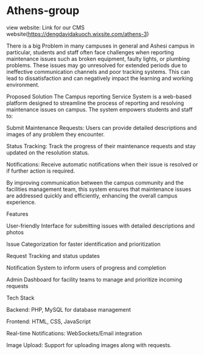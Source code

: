 # Athens-group
view website: Link for our CMS website(https://dengdavidakuoch.wixsite.com/athens-3)  




There is a big Problem in many campuses in general and  Ashesi campus in particular, students and staff often face challenges when reporting maintenance issues such as broken equipment, faulty lights, or plumbing problems. These issues may go unresolved for extended periods due to ineffective communication channels and poor tracking systems. This can lead to dissatisfaction and can negatively impact the learning and working environment.

Proposed Solution
The Campus reporting Service  System is a web-based platform designed to streamline the process of reporting and resolving maintenance issues on campus. The system empowers students and staff to:

Submit Maintenance Requests: Users can provide detailed descriptions and images of any problem they encounter.

Status Tracking: Track the progress of their maintenance requests and stay updated on the resolution status.

Notifications: Receive automatic notifications when their issue is resolved or if further action is required.


By improving communication between the campus community and the facilities management team, this system ensures that maintenance issues are addressed quickly and efficiently, enhancing the overall campus experience.


Features


User-friendly Interface for submitting issues with detailed descriptions and photos

Issue Categorization for faster identification and prioritization

Request Tracking and status updates

Notification System to inform users of progress and completion

Admin Dashboard for facility teams to manage and prioritize incoming requests


Tech Stack

Backend: PHP, MySQL for database management

Frontend: HTML, CSS, JavaScript

Real-time Notifications: WebSockets/Email integration

Image Upload: Support for uploading images along with requests.
